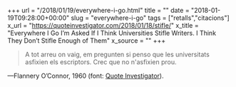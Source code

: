 +++
url = "/2018/01/19/everywhere-i-go.html"
title = ""
date = "2018-01-19T09:28:00+00:00"
slug = "everywhere-i-go"
tags = ["retalls","citacions"]
x_url = "https://quoteinvestigator.com/2018/01/18/stifle/"
x_title = "Everywhere I Go I’m Asked If I Think Universities Stifle Writers. I Think They Don’t Stifle Enough of Them"
x_source = ""
+++

> A tot arreu on vaig, em pregunten si penso que les universitats asfixien els escriptors. Crec que no n'asfixien prou.

—Flannery O’Connor, 1960 (font: [Quote Investigator](https://quoteinvestigator.com/2018/01/18/stifle/)).

